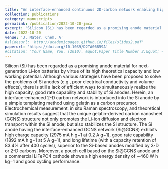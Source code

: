 ```yaml
---
title: "An interface-enhanced continuous 2D-carbon network enabling high-performance Si anodes for Li-ion batteries"
collection: publications
category: manuscripts
permalink: /publication/2022-10-20-jmca
excerpt: 'Silicon (Si) has been regarded as a promising anode material for next-generation Li-ion batteries by virtue of its high theoretical capacity and low working potential. Herein, an interface-enhanced 2-D carbon network is introduced into the Si anode by a simple templating method using gelatin as a carbon precursor. The Si anode having the interface-enhanced GCNS network (Si@GCNS) exhibits high charge capacity, good rate capability, and long lifetime.'
date: 2022-10-20
venue: 'J. Mater. Chem. A'
#slidesurl: 'http://academicpages.github.io/files/slides2.pdf'
paperurl: 'https://doi.org/10.1039/D2TA06859A'
#citation: 'Your Name, You. (2010). &quot;Paper Title Number 2.&quot; <i>Journal 1</i>. 1(2).'
---
```

Silicon (Si) has been regarded as a promising anode material for next-generation Li-ion batteries by virtue of its high theoretical capacity and low working potential. Although various strategies have been proposed to solve the problems of Si anodes (e.g., poor electrical conductivity and volume effects), there is still a lack of efficient ways to simultaneously realize the high capacity, good rate capability and stability of Si anodes. Herein, an interface-enhanced 2-D carbon network is introduced into the Si anode by a simple templating method using gelatin as a carbon precursor. Electrochemical measurement, in situ Raman spectroscopy, and theoretical simulation results suggest that the unique gelatin-derived carbon nanosheet (GCNS) structure not only promotes the Li-ion diffusion and electron transport within the Si anode, but also stabilizes the Si structure. The Si anode having the interface-enhanced GCNS network (Si@GCNS) exhibits high charge capacity (2975 mA h g−1 at 0.2 A g−1), good rate capability (1892 mA h g−1 at 5 A g−1), and long lifetime (with a capacity retention of 83.4% after 400 cycles), superior to the Si-based anodes modified by 3-D or 2-D carbons. Moreover, a pouch cell based on the Si@GCNS anode and a commercial LiFePO4 cathode shows a high energy density of ∼460 W h kg−1 and good cycling performance.